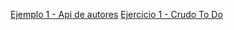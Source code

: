 [Ejemplo 1 - Api de autores](https://github.com/guillermoroman/adt-t5-api-authors)
[Ejercicio 1 - Crudo To Do](https://github.com/guillermoroman/adt-t5-img-upload-clase)

